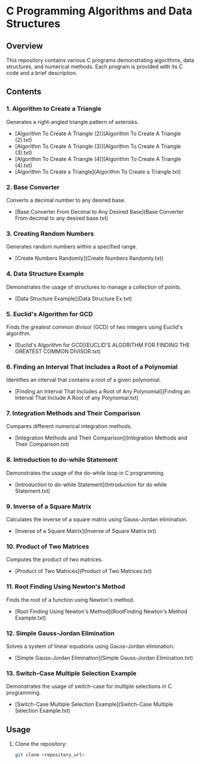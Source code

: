 # C Programming Algorithms and Data Structures

## Overview

This repository contains various C programs demonstrating algorithms, data structures, and numerical methods. Each program is provided with its C code and a brief description.

## Contents

### 1. Algorithm to Create a Triangle
Generates a right-angled triangle pattern of asterisks.
- [Algorithm To Create A Triangle (2)](Algorithm To Create A Triangle (2).txt)
- [Algorithm To Create A Triangle (3)](Algorithm To Create A Triangle (3).txt)
- [Algorithm To Create A Triangle (4)](Algorithm To Create A Triangle (4).txt)
- [Algorithm To Create a Triangle](Algorithm To Create a Triangle.txt)

### 2. Base Converter
Converts a decimal number to any desired base.
- [Base Converter From Decimal to Any Desired Base](Base Converter From decimal to any desired base.txt)

### 3. Creating Random Numbers
Generates random numbers within a specified range.
- [Create Numbers Randomly](Create Numbers Randomly.txt)

### 4. Data Structure Example
Demonstrates the usage of structures to manage a collection of points.
- [Data Structure Example](Data Structure Ex.txt)

### 5. Euclid's Algorithm for GCD
Finds the greatest common divisor (GCD) of two integers using Euclid's algorithm.
- [Euclid's Algorithm for GCD](EUCLID'S ALGORITHM FOR FINDING THE GREATEST COMMON DIVISOR.txt)

### 6. Finding an Interval That Includes a Root of a Polynomial
Identifies an interval that contains a root of a given polynomial.
- [Finding an Interval That Includes a Root of Any Polynomial](Finding an Interval That Include A Root of any Polynomial.txt)

### 7. Integration Methods and Their Comparison
Compares different numerical integration methods.
- [Integration Methods and Their Comparison](Integration Methods and Their Comparison.txt)

### 8. Introduction to do-while Statement
Demonstrates the usage of the do-while loop in C programming.
- [Introduction to do-while Statement](Introduction for do while Statement.txt)

### 9. Inverse of a Square Matrix
Calculates the inverse of a square matrix using Gauss-Jordan elimination.
- [Inverse of a Square Matrix](Inverse of Square Matrix.txt)

### 10. Product of Two Matrices
Computes the product of two matrices.
- [Product of Two Matrices](Product of Two Matrices.txt)

### 11. Root Finding Using Newton's Method
Finds the root of a function using Newton's method.
- [Root Finding Using Newton's Method](RootFinding Newton's Method Example.txt)

### 12. Simple Gauss-Jordan Elimination
Solves a system of linear equations using Gauss-Jordan elimination.
- [Simple Gauss-Jordan Elimination](Simple Gauss-Jordan Elimination.txt)

### 13. Switch-Case Multiple Selection Example
Demonstrates the usage of switch-case for multiple selections in C programming.
- [Switch-Case Multiple Selection Example](Switch-Case Multiple Selection Example.txt)

## Usage

1. Clone the repository:
   ```sh
   git clone <repository_url>

